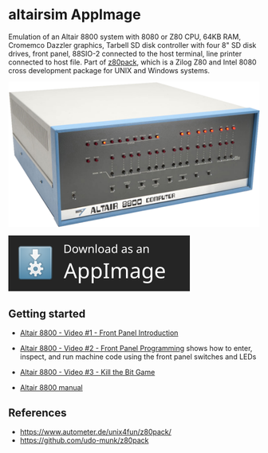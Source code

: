 # altairsim AppImage

Emulation of an Altair 8800 system with 8080 or Z80 CPU, 64KB RAM, Cromemco Dazzler graphics, Tarbell SD disk controller with four 8" SD disk drives, front panel, 88SIO-2 connected to the host terminal, line printer connected to host file. Part of [z80pack](https://www.autometer.de/unix4fun/z80pack/), which is a Zilog Z80 and Intel 8080 cross development package for UNIX and Windows systems.
 
![](349-3492692_mic-torino-altair8800-8-bit-mikrocomputer-bausatz-mits.png)

[![Download as an AppImage](https://raw.githubusercontent.com/KhushrajRathod/KhushrajRathod/master/download-appimage.svg)](../../releases/tag/continuous)

## Getting started

* [Altair 8800 - Video #1 - Front Panel Introduction](https://www.youtube.com/watch?v=suyiMfzmZKs)
* [Altair 8800 - Video #2 - Front Panel Programming](https://www.youtube.com/watch?v=EV1ki6LiEmg) shows how to enter, inspect, and run machine code using the front panel switches and LEDs 
* [Altair 8800 - Video #3 - Kill the Bit Game](https://www.youtube.com/watch?v=ZKeiQ8e18QY)

* [Altair 8800 manual](http://www.classiccmp.org/dunfield/altair/d/88opman.pdf)

## References

* https://www.autometer.de/unix4fun/z80pack/
* https://github.com/udo-munk/z80pack
